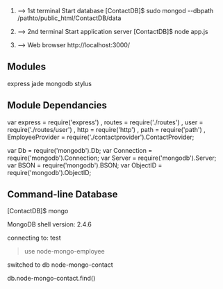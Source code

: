                  
1. --> 1st terminal Start database
[ContactDB]$ sudo mongod --dbpath /pathto/public_html/ContactDB/data

2. --> 2nd terminal Start application server
[ContactDB]$ node app.js

3. --> Web browser
http://localhost:3000/

Modules
----------
 express
 jade
 mongodb
 stylus

Module Dependancies
-----------
var express = require('express')
  , routes = require('./routes')
  , user = require('./routes/user')
  , http = require('http')
  , path = require('path')
  , EmployeeProvider = require('./contactprovider').ContactProvider;

var Db = require('mongodb').Db;
var Connection = require('mongodb').Connection;
var Server = require('mongodb').Server;
var BSON = require('mongodb').BSON;
var ObjectID = require('mongodb').ObjectID;

Command-line Database
----------------------
[ContactDB]$ mongo

MongoDB shell version: 2.4.6

connecting to: test

> use node-mongo-employee

switched to db node-mongo-contact

>

db.node-mongo-contact.find()

